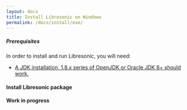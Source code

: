 ```yaml
---
layout: docs
title: Install Libresonic on Windows
permalink: /docs/install/exe/
---
```

##### Prerequisites

In order to install and run Libresonic, you will need:
- [A JDK installation, 1.8.x series of OpenJDK or Oracle JDK 8+ should work.](/docs/install/prerequisites)

#### Install Libresonic package

**Work in progress**
